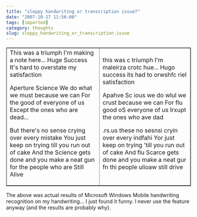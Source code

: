 ```yaml
---
title: "sloppy handwriting or transcription issue?"
date: "2007-10-17 11:56:00"
tags: [imported]
category: thoughts
slug: sloppy_handwriting_or_transcription_issue
---
```


<table border="1" cellpadding="3" width="100%">
<tr>
<td>This was a triumph
I'm making a note here... Huge Success
It's hard to overstate my satisfaction

Aperture Science We do what we must because we can For the good of everyone of us Except the ones who are dead...

But there's no sense crying over every mistake You just keep on trying till you run out of cake And the Science gets done and you make a neat gun for the people who are Still Alive</td>

<td>this was c triumph
I'm maleirza crotc hue... Hugo success
its had to orwshfc riel satisfaction

Apahve Sc ious we do wlul we crust because we can For flu good oS everyone of us Irxupt the ones who ave dad

.rs.us these no sesnsi cryin over every indfahi Yor just keep on trying 'till you run out of cake And flu Scarce gets done and you make a neat gur fn thi people ulioaw still drive</td>

</tr>
</table>

The above was actual results of Microsoft Windows Mobile handwriting recognition on my handwriting... I just found it funny. I never use the feature anyway (and the results are probably why).
